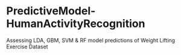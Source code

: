 # PredictiveModel-HumanActivityRecognition
Assessing LDA, GBM, SVM &amp; RF model predictions of Weight Lifting Exercise Dataset
